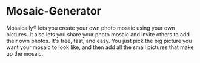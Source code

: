 # Mosaic-Generator
Mosaically® lets you create your own photo mosaic using your own pictures. It also lets you share your photo mosaic and invite others to add their own photos. It's free, fast, and easy. You just pick the big picture you want your mosaic to look like, and then add all the small pictures that make up the mosaic.
